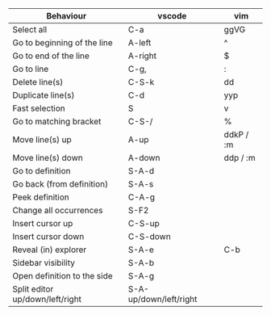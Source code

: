 |           Behaviour               |         vscode         |    vim    |
| --------------------------------- |----------------------- | --------- |
| Select all                        | C-a                    | ggVG      |
| Go to beginning of the line       | A-left                 | ^         |
| Go to end of the line             | A-right                | $         |
| Go to line <n>                    | C-g, <n>               | :<n>      |
| Delete line(s)                    | C-S-k                  | dd        |
| Duplicate line(s)                 | C-d                    | yyp       |
| Fast selection                    | S                      | v         |
| Go to matching bracket            | C-S-/                  | %         |
| Move line(s) up                   | A-up                   | ddkP / :m |
| Move line(s) down                 | A-down                 | ddp  / :m |
| Go to definition                  | S-A-d                  |           |
| Go back (from definition)         | S-A-s                  |           |
| Peek definition                   | C-A-g                  |           |
| Change all occurrences            | S-F2                   |           |
| Insert cursor up                  | C-S-up                 |           |
| Insert cursor down                | C-S-down               |           |
| Reveal (in) explorer              | S-A-e                  | C-b       |
| Sidebar visibility                | S-A-b                  |           |
| Open definition to the side       | S-A-g                  |           |
| Split editor up/down/left/right   | S-A-up/down/left/right |           |

